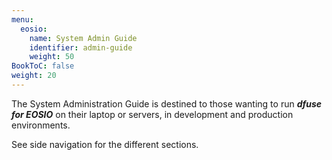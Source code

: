 ```yaml
---
menu:
  eosio:
    name: System Admin Guide
    identifier: admin-guide
    weight: 50
BookToC: false
weight: 20
---
```


The System Administration Guide is destined to those wanting to run ***dfuse for EOSIO*** on their laptop or servers, in development and production environments.

See side navigation for the different sections.

<!-- TODO: insert a generate menu of subsections -->
